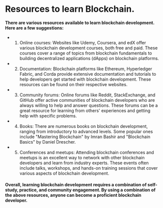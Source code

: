 # Resources to learn Blockchain.

<b>There are various resources available to learn blockchain development. Here are a few suggestions: </b>

- 1) Online courses: Websites like Udemy, Coursera, and edX offer various blockchain development courses, both free and paid. These courses cover a range of topics from blockchain fundamentals to building decentralized applications (dApps) on blockchain platforms.

- 2) Documentation: Blockchain platforms like Ethereum, Hyperledger Fabric, and Corda provide extensive documentation and tutorials to help developers get started with blockchain development. These resources can be found on their respective websites.

- 3) Community forums: Online forums like Reddit, StackExchange, and GitHub offer active communities of blockchain developers who are always willing to help and answer questions. These forums can be a great resource for learning from others' experiences and getting help with specific problems.

- 4) Books: There are numerous books on blockchain development, ranging from introductory to advanced levels. Some popular ones include "Mastering Blockchain" by Imran Bashir and "Blockchain Basics" by Daniel Drescher.

- 5) Conferences and meetups: Attending blockchain conferences and meetups is an excellent way to network with other blockchain developers and learn from industry experts. These events often include talks, workshops, and hands-on training sessions that cover various aspects of blockchain development.

#### Overall, learning blockchain development requires a combination of self-study, practice, and community engagement. By using a combination of the above resources, anyone can become a proficient blockchain developer.
